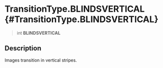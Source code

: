TransitionType.BLINDSVERTICAL {#TransitionType.BLINDSVERTICAL}
=============================

> int **BLINDSVERTICAL**

Description
-----------

Images transition in vertical stripes.

